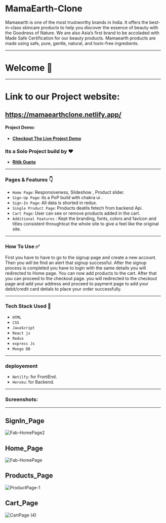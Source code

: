 # MamaEarth-Clone

<p>Mamaearth is one of the most trustworthy brands in India. It offers the best-in-class skincare products to help you discover the essence of beauty with the Goodness of Nature. We are also Asia’s first brand to be accoladed with Made Safe Certification for our beauty products. Mamaearth products are made using safe, pure, gentle, natural, and toxin-free ingredients.<p/>

---
# Welcome :wave:
---
# Link to our Project website:

https://mamaearthclone.netlify.app/
---



#### Project Demo: 
- **[Checkout The Live Project Demo](https://mamaearthclone.netlify.app/)**



### Its a Solo Project build by :heart:

- **[Ritik Gupta](https://github.com/)**


---


### Pages & Features :point_down:

- `Home Page`: Responsiveness, Slideshow , Product slider.
- `Sign-Up Page`: its a PoP build with chakra ui .
- `Sign-In Page`: All data is shorted in redux.
- `Single Product Page`: Products deatils fetech from backend Api.
- `Cart Page`: User can see or remove products added in the cart.
- `Additional Features` : Kept the branding, fonts, colors and favicon and titles consistent throughtout the whole site to give a feel like the original site.

---

### How To Use ✅

First you have to have to go to the signup page and create a new account. Then you will be find an alert that signup successful. After the signup process is completed you have to login with the same details you will redirected to Home page. You can now add products to the cart. After that you can proceed to the checkout page. you will redirected to the checkout page and add your address and proceed to payment page to add your debit/credit card detials to place your order successfully. 

---

### Tech Stack Used :wrench:

- `HTML`
- `CSS`
- `JavaScript`
- `React js`
- `Redux`
- `express Js`
- `Mongo DB`
---

### deployement
- `Netilfy`: for FrontEnd.
- `Heroku`: for Backend.
---
### Screenshots:
<hr/>

## SignIn_Page

![Fab-HomePage2](https://miro.medium.com/max/1400/1*Gsa0kx-4I1lq9kPu7pkiXg.jpeg)

## Home_Page

![Fab-HomePage](https://miro.medium.com/max/1400/1*rMjqszXs4vSoOLgDrwlI9w.jpeg)

## Products_Page

![ProductPage-1](https://miro.medium.com/max/1400/1*f8UTkX2AwjHFSA84QGZayw.png)


## Cart_Page
![CartPage (4)](https://miro.medium.com/max/1400/1*LFb5BZEuaXJvQsjOSUNGOA.jpeg)
